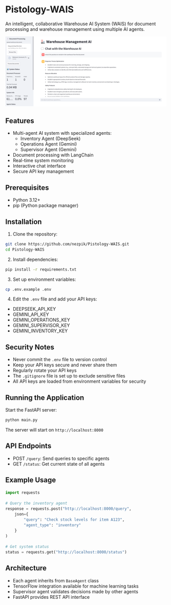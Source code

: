 # Pistology-WAIS

An intelligent, collaborative Warehouse AI System (WAIS) for document processing and warehouse management using multiple AI agents.

![Pistology WAIS Interface](Pistology%20WMAS.png)

## Features

- Multi-agent AI system with specialized agents:
  - Inventory Agent (DeepSeek)
  - Operations Agent (Gemini)
  - Supervisor Agent (Gemini)
- Document processing with LangChain
- Real-time system monitoring
- Interactive chat interface
- Secure API key management

## Prerequisites

- Python 3.12+
- pip (Python package manager)

## Installation

1. Clone the repository:
```bash
git clone https://github.com/nezpik/Pistology-WAIS.git
cd Pistology-WAIS
```

2. Install dependencies:
```bash
pip install -r requirements.txt
```

3. Set up environment variables:
```bash
cp .env.example .env
```

4. Edit the `.env` file and add your API keys:
- DEEPSEEK_API_KEY
- GEMINI_API_KEY
- GEMINI_OPERATIONS_KEY
- GEMINI_SUPERVISOR_KEY
- GEMINI_INVENTORY_KEY

## Security Notes

- Never commit the `.env` file to version control
- Keep your API keys secure and never share them
- Regularly rotate your API keys
- The `.gitignore` file is set up to exclude sensitive files
- All API keys are loaded from environment variables for security

## Running the Application

Start the FastAPI server:
```bash
python main.py
```

The server will start on `http://localhost:8000`

## API Endpoints

- POST `/query`: Send queries to specific agents
- GET `/status`: Get current state of all agents

## Example Usage

```python
import requests

# Query the inventory agent
response = requests.post("http://localhost:8000/query", 
    json={
        "query": "Check stock levels for item A123",
        "agent_type": "inventory"
    }
)

# Get system status
status = requests.get("http://localhost:8000/status")
```

## Architecture

- Each agent inherits from `BaseAgent` class
- TensorFlow integration available for machine learning tasks
- Supervisor agent validates decisions made by other agents
- FastAPI provides REST API interface
